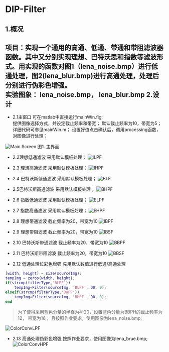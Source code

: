 DIP-Filter
==========
1.概况 
--------------
项目：实现一个通用的高通、低通、带通和带阻滤波器函数。其中又分别实现理想、巴特沃思和指数等滤波形式。用实现的函数对图1（lena_noise.bmp）进行低通处理，图2(lena_blur.bmp)进行高通处理，处理后分别进行伪彩色增强。 
<br />
实验图象： lena_noise.bmp， lena_blur.bmp
2.设计 
--------------
- 2.1主窗口
可在matlab中直接运行mainWin.fig;	
提供图像选择方式，并设定截止频率和带宽；
	默认截止频率为10，带宽为5；
	详细代码可参见mainWin.m；
	设置好值点击确认后，调用processing函数，对图像进行处理；
	
![Main Screen](http://dl.dropbox.com/u/91146904/weibao/MainWin.png)
									图1. 主界面
- 2.2理想低通滤波
采用默认模板处理；
![ILPF](http://dl.dropbox.com/u/91146904/weibao/ILPF.png)

- 2.3 理想高通滤波
采用默认模板处理；
![IHPF](http://dl.dropbox.com/u/91146904/weibao/IHPF.png) 

- 2.4 巴特沃斯低通滤波
采用默认模板处理；
![BLF](http://dl.dropbox.com/u/91146904/weibao/BLPF.png)

- 2.5巴特沃斯高通滤波
采用默认模板处理；
![BHPF](http://dl.dropbox.com/u/91146904/weibao/BHPF.png)

- 2.6 指数低通滤波
采用默认模板处理；
![ELPF](http://dl.dropbox.com/u/91146904/weibao/ELPF.png)

- 2.7 指数高通滤波
采用默认模板处理；
![EHPF](http://dl.dropbox.com/u/91146904/weibao/EHPF.png)

- 2.8 理想带通滤波
截止频率为20，带宽为10
![IBPF](http://dl.dropbox.com/u/91146904/weibao/IBPF.png)

- 2.9 理想带阻滤波
截止频率为20，带宽为10
![IBSF](http://dl.dropbox.com/u/91146904/weibao/IBSF.png)

- 2.10 巴特沃斯带通滤波
截止频率为20，带宽为10
![BBPF](http://dl.dropbox.com/u/91146904/weibao/BBPF.png)

- 2.11 巴特沃斯带阻滤波
截止频率为20，带宽为10
![BBSF](http://dl.dropbox.com/u/91146904/weibao/BBSF.png)

- 2.12 低通处理位彩色增强
先用默认数值进行低通/高通处理
````Matlab
[width, height] = size(sourceImg);
tempImg = zeros(width, height);
if(strcmp(filterType,'BLPF'))
	tempImg=Filter(sourceImg, 'BLPF', D0, 0);
elseif(strcmp(filterType,'BHPF'))
	tempImg=Filter(sourceImg, 'BHPF', D0, 0);
end
````
> 为了使得采用蓝色分量的半径为4-20，设置蓝色分量为BBPH的截止频率为12， 带宽为16；
> 且按照作业要求，使用图像为lena_noise.bmp;

![ColorConvLPF](http://dl.dropbox.com/u/91146904/weibao/ColorConvLPF.png)

- 2.13 高通处理伪彩色增强
按照作业要求，使用图像为lena_brue.bmp;
![ColorConvHPF](http://dl.dropbox.com/u/91146904/weibao/ColorConvHPF.png)
 
